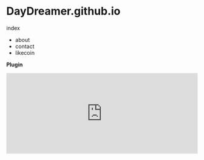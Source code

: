 # DayDreamer.github.io

index
- about
- contact
- likecoin

**Plugin**
<iframe scrolling='no' frameborder='0' sandbox='allow-scripts allow-same-origin allow-popups allow-popups-to-escape-sandbox allow-storage-access-by-user-activation' style='height: 212px; width: 100%;' src='https://button.like.co/in/embed/h47388304/button?referrer="+encodeURIComponent(location.href.split("?")[0].split("#")[0])+"'></iframe>
